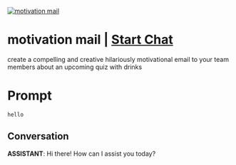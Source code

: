 
[![motivation mail](https://flow-prompt-covers.s3.us-west-1.amazonaws.com/icon/realistic/real_4.png)](https://gptcall.net/chat.html?data=%7B%22contact%22%3A%7B%22id%22%3A%22JYVUyk2O9yn8hF70TMtOp%22%2C%22flow%22%3Atrue%7D%7D)
# motivation mail | [Start Chat](https://gptcall.net/chat.html?data=%7B%22contact%22%3A%7B%22id%22%3A%22JYVUyk2O9yn8hF70TMtOp%22%2C%22flow%22%3Atrue%7D%7D)
create a compelling and creative hilariously motivational email to your team members about an upcoming quiz with drinks

# Prompt

```
hello
```

## Conversation

**ASSISTANT**: Hi there! How can I assist you today?


